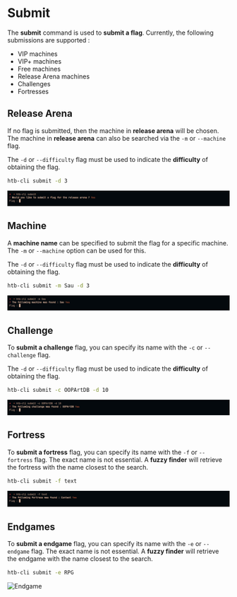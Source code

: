 # Submit

The **submit** command is used to **submit a flag**. Currently, the following submissions are supported :

* VIP machines
* VIP+ machines
* Free machines
* Release Arena machines
* Challenges
* Fortresses

## Release Arena

If no flag is submitted, then the machine in **release arena** will be chosen. The machine in **release arena** can also be searched via the `-m` or `--machine` flag.

The `-d` or `--difficulty` flag must be used to indicate the **difficulty** of obtaining the flag.

```bash
htb-cli submit -d 3
```

![Machine](/assets/commands/submit/ra.png)

## Machine

A **machine name** can be specified to submit the flag for a specific machine. The `-m` or `--machine` option can be used for this.

The `-d` or `--difficulty` flag must be used to indicate the **difficulty** of obtaining the flag.

```bash
htb-cli submit -m Sau -d 3
```

![Machine](/assets/commands/submit/machine.png)

## Challenge

To **submit a challenge** flag, you can specify its name with the `-c` or `--challenge` flag.

The `-d` or `--difficulty` flag must be used to indicate the **difficulty** of obtaining the flag.

```bash
htb-cli submit -c OOPArtDB -d 10
```

![Challenge](/assets/commands/submit/challenge.png)

## Fortress

To **submit a fortress** flag, you can specify its name with the `-f` or `--fortress` flag.
The exact name is not essential. A **fuzzy finder** will retrieve the fortress with the name closest to the search.

```bash
htb-cli submit -f text
```

![Fortress](/assets/commands/submit/fortress.png)

## Endgames

To **submit a endgame** flag, you can specify its name with the `-e` or `--endgame` flag.
The exact name is not essential. A **fuzzy finder** will retrieve the endgame with the name closest to the search.

```bash
htb-cli submit -e RPG
```

![Endgame](/assets/commands/submit/endgame.png)
